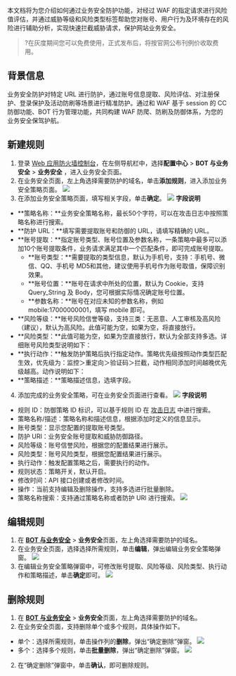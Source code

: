 本文档将为您介绍如何通过业务安全防护功能，对经过 WAF 的指定请求进行风险值评估，并通过威胁等级和风险类型标签帮助您对账号、用户行为及环境存在的风险进行辅助分析，实现快速拦截威胁请求，保护网站业务安全。
>?在灰度期间您可以免费使用，正式发布后，将按官网公布刊例价收取费用。


## 背景信息
业务安全防护对特定 URL 进行防护，通过账号信息提取、风险评估、对注册保护、登录保护及活动防刷等场景进行精准防护。通过和 WAF 基于 session 的 CC 防御功能、BOT 行为管理功能，共同构建 WAF 防爬、防刷及防御体系，为您的业务安全保驾护航。


## 新建规则
1.	登录 [Web 应用防火墙控制台](https://console.cloud.tencent.com/guanjia/tea-botconfig)，在左侧导航栏中，选择**配置中心** > **BOT 与业务安全** > **业务安全** ，进入业务安全页面。
2.	在业务安全页面，左上角选择需要防护的域名，单击**添加规则**，进入添加业务安全策略页面。
![](https://qcloudimg.tencent-cloud.cn/raw/30680541c070bd591ae2d71ed90b682a.png)
3. 在添加业务安全策略页面，填写相关字段，单击**确定**。
![](https://qcloudimg.tencent-cloud.cn/raw/25b170bf958730368e67bb6bdbafbc85.png)
**字段说明**
 - **策略名称：**业务安全策略名称，最长50个字符，可以在攻击日志中按照策略名称进行搜索。
 - **防护 URL：**填写需要提取账号和防御的 URL，请填写精确的 URL。
 - **账号提取：**指定账号类型、账号位置及参数名称，一条策略中最多可以添加10个账号提取条件，业务请求满足其中一个匹配条件，即可完成账号提取。
    - **账号类型：**需要提取的类型信息，默认为手机号，支持：手机号、微信、QQ、手机号 MD5和其他，建议使用手机号作为账号取值，保障识别效果。
    - **账号位置：**账号在请求中所处的位置，默认为 Cookie，支持 Query_String 及 Body，您可根据实际情况确定账号位置。
    - **参数名称：**账号在对应未知的参数名称，例如 mobile:17000000001，填写 mobile 即可。
 -	**风险等级：**账号风险信誉等级，支持三类：无恶意、人工审核及高风险（建议），默认为高风险。此值可能为空，如果为空，将直接放行。
 -	**风险类型：**此值可能为空，如果为空直接放行，默认为全部支持多选。详细账号风险类型说明如下：
 -	**执行动作：**触发防护策略后执行指定动作。策略优先级按照动作类型匹配生效，优先级为：监控＞重定向＞验证码＞拦截，动作相同添加时间越晚优先级越高。动作说明如下：
 - **策略描述：**策略描述信息，选填字段。

4. 添加完成的业务安全策略，可在业务安全页面进行查看。
![](https://qcloudimg.tencent-cloud.cn/raw/ca64ab68b6ee9eb642f721b58526d0fe.png)
**字段说明**
 - 规则 ID：防御策略 ID 标识，可以基于规则 ID 在 [攻击日志](https://console.cloud.tencent.com/guanjia/attack) 中进行搜索。
 - 策略名称/描述：策略名称和描述信息，根据添加时定义的信息显示。
 - 账号类型：显示您配置的提取账号类型。
 - 防护 URI：业务安全账号提取和威胁防御路径。
 - 风险等级：账号信誉风险，根据您的配置结果进行展示。
 - 风险类型：账号风险类型，根据您配置结果进行展示。
 - 执行动作：触发配置策略之后，需要执行的动作。
 - 规则状态：策略开关，默认开启。
 - 修改时间：API 接口创建或者修改时间。
 - 操作：当前支持编辑及删除操作，支持多选进行批量删除。
 - 策略名称搜索：支持通过策略名称或者防护 URl 进行搜索。
 ![](https://qcloudimg.tencent-cloud.cn/raw/0b0ee07b481af863ccf57f5b94672735.png)

## 编辑规则
1. 在 **[BOT 与业务安全](https://console.cloud.tencent.com/guanjia/tea-botconfig)** > **业务安全**页面，左上角选择需要防护的域名。
2. 在业务安全页面，选择选择所需规则，单击**编辑**，弹出编辑业务安全策略弹窗。
![](https://qcloudimg.tencent-cloud.cn/raw/a32da702c605dc2c870ee7f8652c02c8.png)
2. 在编辑业务安全策略弹窗中，可修改账号提取、风险等级、风险类型、执行动作和策略描述，单击**确定**即可。
![](https://qcloudimg.tencent-cloud.cn/raw/83ac73bab111ff172802882872e632eb.png)

## 删除规则
1. 在 **[BOT 与业务安全](https://console.cloud.tencent.com/guanjia/tea-botconfig)** > **业务安全**页面，左上角选择需要防护的域名。
2. 在业务安全页面，支持删除单个或多个规则，具体操作如下。
 - 单个：选择所需规则，单击操作列的**删除**，弹出“确定删除”弹窗。
 ![](https://qcloudimg.tencent-cloud.cn/raw/ebc00db5cb72a96d2cf4ad440df3b00c.png)
 - 多个：选择多个规则，单击**批量删除**，弹出“确定删除”弹窗。
![](https://qcloudimg.tencent-cloud.cn/raw/5c19afabe1e0df182e239c54a8477e08.png)
2. 在“确定删除”弹窗中，单击**确认**，即可删除规则。
